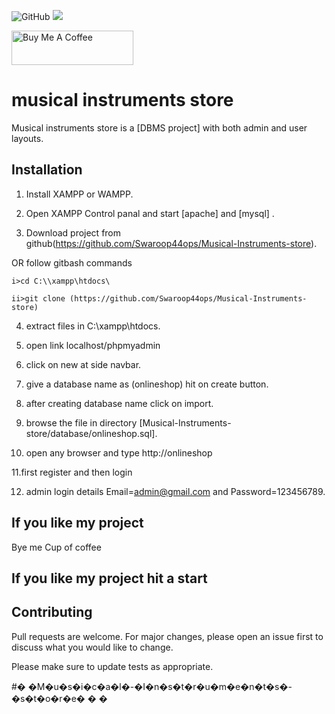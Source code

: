 ![GitHub](https://img.shields.io/github/license/puneethreddyhc/online-shopping-system-advanced)
![](https://visitor-badge.glitch.me/badge?page_id=puneethreddyhc.onlineadv)

<a href="https://www.buymeacoffee.com/Swaroop44ops" target="_blank"><img src="https://cdn.buymeacoffee.com/buttons/v2/default-yellow.png" alt="Buy Me A Coffee" width="195" height="55"></a>




# musical instruments store 

Musical instruments store is a [DBMS project] with both admin and user layouts.

## Installation

1. Install XAMPP or WAMPP.

2. Open XAMPP Control panal and start [apache] and [mysql] .

3. Download project from github(https://github.com/Swaroop44ops/Musical-Instruments-store).
 
 OR follow gitbash commands

    i>cd C:\\xampp\htdocs\

    ii>git clone (https://github.com/Swaroop44ops/Musical-Instruments-store)

4. extract files in C:\\xampp\htdocs\.

5. open link localhost/phpmyadmin

6. click on new at side navbar.

7. give a database name as (onlineshop) hit on create button.

8. after creating database name click on import.

9. browse the file in directory [Musical-Instruments-store/database/onlineshop.sql].

10. open any browser and type http://onlineshop

11.first register and then login

12. admin login details  Email=admin@gmail.com and Password=123456789.

## If you like my project 
   Bye me Cup of coffee

## If you like my project hit a start







## Contributing
Pull requests are welcome. For major changes, please open an issue first to discuss what you would like to change.

Please make sure to update tests as appropriate.


#� �M�u�s�i�c�a�l�-�I�n�s�t�r�u�m�e�n�t�s�-�s�t�o�r�e�
�
�
